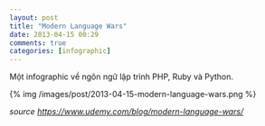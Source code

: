 ```yaml
---
layout: post
title: "Modern Language Wars"
date: 2013-04-15 00:29
comments: true
categories: [infographic]
---
```


Một infographic về ngôn ngữ lập trình PHP, Ruby và Python.

<!--more-->
{% img /images/post/2013-04-15-modern-language-wars.png %}

*source https://www.udemy.com/blog/modern-language-wars/*